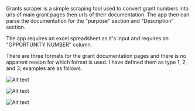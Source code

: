 Grants scraper is a simple scraping tool used to convert grant numbers into urls of main grant pages then urls of their documentation. The app then can parse the documentation for the "purpose" section and "Description" section.

The app requires an excel spreadsheet as it's input and requires an "OPPORTUNITY NUMBER" column.


There are three formats for the grant documentation pages and there is no apparent reason for which format is used. I have defined them as type 1, 2, and 3; examples are as follows.

![Alt text](relative/path/to/img.jpg?raw=true "Title")

![Alt text](relative/path/to/img.jpg?raw=true "Title")

![Alt text](relative/path/to/img.jpg?raw=true "Title")
